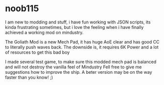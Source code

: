 # noob115
I am new to modding and stuff, i have fun working with JSON scripts, its kinda frustrating sometimes, but i love the feeling when i have finally achieved a working mod on mindustry.

The Goliath Mod is a new Mech Pad, it has huge AoE clear and has good CC to literally push waves back.
The downside is, it requires 6K Power and a lot of resources to get this bad boy

I made several test game, to make sure this modded mech pad is balanced and will not destroy the vanilla feel of Mindustry
Fell free to give me suggestions how to improve the ship. A beter version may be on the way faster than you know! ;)
